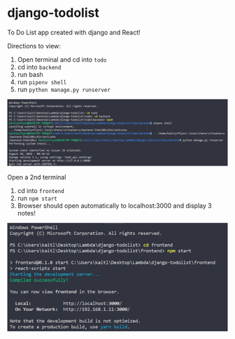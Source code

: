 # django-todolist
To Do List app created with django and React! 

Directions to view: 
1. Open terminal and cd into `todo` 
2. cd into `backend`    
3. run bash
4. run `pipenv shell` 
5. run `python manage.py runserver`

![backend](2018-08-09-17-25-27.png)


Open a 2nd terminal
1. cd into `frontend`
2. run `npm start`
3. Browser should open automatically to localhost:3000 and display 3 notes!

![frontend](2018-08-09-17-27-54.png)